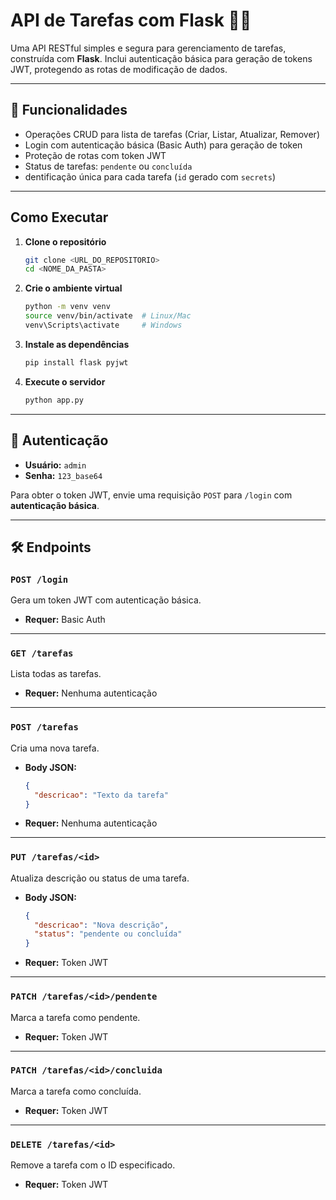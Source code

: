 # API de Tarefas com Flask 📝🔐

Uma API RESTful simples e segura para gerenciamento de tarefas, construída com **Flask**. Inclui autenticação básica para geração de tokens JWT, protegendo as rotas de modificação de dados.

---

## 🔧 Funcionalidades

- Operações CRUD para lista de tarefas (Criar, Listar, Atualizar, Remover)
- Login com autenticação básica (Basic Auth) para geração de token
- Proteção de rotas com token JWT
- Status de tarefas: `pendente` ou `concluída`
- dentificação única para cada tarefa (`id` gerado com `secrets`)

---

## Como Executar

1. **Clone o repositório**  
   ```bash
   git clone <URL_DO_REPOSITORIO>
   cd <NOME_DA_PASTA>
   ```

2. **Crie o ambiente virtual**  
   ```bash
   python -m venv venv
   source venv/bin/activate  # Linux/Mac
   venv\Scripts\activate     # Windows
   ```

3. **Instale as dependências**  
   ```bash
   pip install flask pyjwt
   ```

4. **Execute o servidor**  
   ```bash
   python app.py
   ```

---

## 🔐 Autenticação

- **Usuário:** `admin`  
- **Senha:** `123_base64`

Para obter o token JWT, envie uma requisição `POST` para `/login` com **autenticação básica**.  

---

## 🛠️ Endpoints

### `POST /login`
Gera um token JWT com autenticação básica.
- **Requer:** Basic Auth

---

### `GET /tarefas`
Lista todas as tarefas.
- **Requer:** Nenhuma autenticação

---

### `POST /tarefas`
Cria uma nova tarefa.
- **Body JSON:**
  ```json
  {
    "descricao": "Texto da tarefa"
  }
  ```
- **Requer:** Nenhuma autenticação

---

### `PUT /tarefas/<id>`
Atualiza descrição ou status de uma tarefa.
- **Body JSON:**
  ```json
  {
    "descricao": "Nova descrição",
    "status": "pendente ou concluída"
  }
  ```
- **Requer:** Token JWT

---

### `PATCH /tarefas/<id>/pendente`
Marca a tarefa como pendente.
- **Requer:** Token JWT

---

### `PATCH /tarefas/<id>/concluida`
Marca a tarefa como concluída.
- **Requer:** Token JWT

---

### `DELETE /tarefas/<id>`
Remove a tarefa com o ID especificado.
- **Requer:** Token JWT



